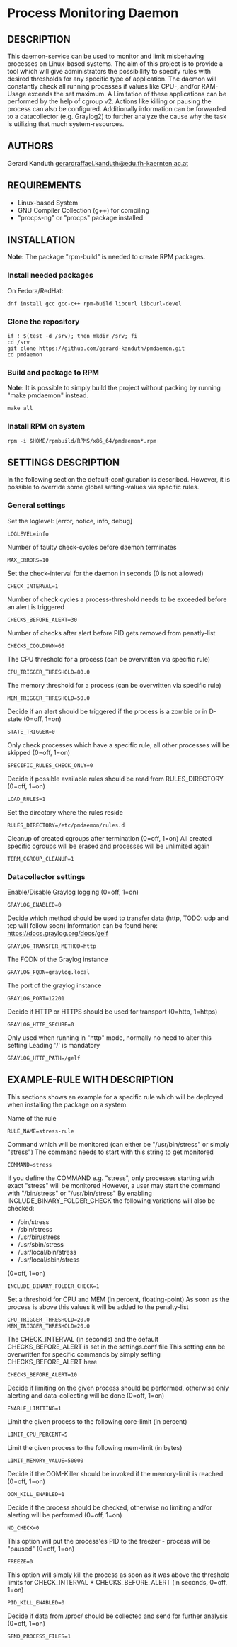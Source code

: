 # Process Monitoring Daemon

## DESCRIPTION
This daemon-service can be used to monitor and limit misbehaving processes
on Linux-based systems. The aim of this project is to provide a tool which will
give administrators the possibillity to specify rules with desired thresholds
for any specific type of application. The daemon will constantly check all
running processes if values like CPU-, and/or RAM-Usage exceeds the set
maximum. A Limitation of these applications can be performed by the help of
cgroup v2. Actions like killing or pausing the process can also be configured.
Additionally information can be forwarded to a datacollector (e.g. Graylog2)
to further analyze the cause why the task is utilizing that much
system-resources.

## AUTHORS
Gerard Kanduth <gerardraffael.kanduth@edu.fh-kaernten.ac.at>

## REQUIREMENTS
+ Linux-based System
+ GNU Compiler Collection (g++) for compiling
+ "procps-ng" or "procps" package installed

## INSTALLATION

**Note:** The package "rpm-build" is needed to create RPM packages.

### Install needed packages

On Fedora/RedHat:
```
dnf install gcc gcc-c++ rpm-build libcurl libcurl-devel
```

### Clone the repository
```
if ! $(test -d /srv); then mkdir /srv; fi
cd /srv
git clone https://github.com/gerard-kanduth/pmdaemon.git
cd pmdaemon
```

### Build and package to RPM
**Note:** It is possible to simply build the project without packing by running "make pmdaemon" instead.
```
make all
```

### Install RPM on system
```
rpm -i $HOME/rpmbuild/RPMS/x86_64/pmdaemon*.rpm
```

## SETTINGS DESCRIPTION

In the following section the default-configuration is described.
However, it is possible to override some global setting-values via
specific rules.

### General settings

Set the loglevel: [error, notice, info, debug]
```
LOGLEVEL=info
```

Number of faulty check-cycles before daemon terminates
```
MAX_ERRORS=10
```

Set the check-interval for the daemon in seconds (0 is not allowed)
```
CHECK_INTERVAL=1
```

Number of check cycles a process-threshold needs to be exceeded before an alert is triggered
```
CHECKS_BEFORE_ALERT=30
```

Number of checks after alert before PID gets removed from penatly-list
```
CHECKS_COOLDOWN=60
```

The CPU threshold for a process (can be overvritten via specific rule)
```
CPU_TRIGGER_THRESHOLD=80.0
```

The memory threshold for a process (can be overvritten via specific rule)
```
MEM_TRIGGER_THRESHOLD=50.0
```

Decide if an alert should be triggered if the process is a zombie or in D-state (0=off, 1=on)
```
STATE_TRIGGER=0
```

Only check processes which have a specific rule, all other processes will be skipped (0=off, 1=on)
```
SPECIFIC_RULES_CHECK_ONLY=0
```

Decide if possible available rules should be read from RULES_DIRECTORY (0=off, 1=on)
```
LOAD_RULES=1
```

Set the directory where the rules reside
```
RULES_DIRECTORY=/etc/pmdaemon/rules.d
```

Cleanup of created cgroups after termination (0=off, 1=on)
All created specific cgroups will be erased and processes will be unlimited again
```
TERM_CGROUP_CLEANUP=1
```

### Datacollector settings

Enable/Disable Graylog logging (0=off, 1=on)
```
GRAYLOG_ENABLED=0
```

Decide which method should be used to transfer data (http, TODO: udp and tcp will follow soon)
Information can be found here: https://docs.graylog.org/docs/gelf
```
GRAYLOG_TRANSFER_METHOD=http
```

The FQDN of the Graylog instance
```
GRAYLOG_FQDN=graylog.local
```

The port of the graylog instance
```
GRAYLOG_PORT=12201
```

Decide if HTTP or HTTPS should be used for transport (0=http, 1=https)
```
GRAYLOG_HTTP_SECURE=0
```

Only used when running in "http" mode, normally no need to alter this setting
Leading '/' is mandatory
```
GRAYLOG_HTTP_PATH=/gelf
```


## EXAMPLE-RULE WITH DESCRIPTION

This sections shows an example for a specific rule which will be deployed
when installing the package on a system.

Name of the rule
```
RULE_NAME=stress-rule
```

Command which will be monitored (can either be "/usr/bin/stress" or simply "stress")
The command needs to start with this string to get monitored
```
COMMAND=stress
```

If you define the COMMAND e.g. "stress", only processes starting with exact "stress" will be monitored
However, a user may start the command with "/bin/stress" or "/usr/bin/stress"
By enabling INCLUDE_BINARY_FOLDER_CHECK the following variations will also be checked:

- /bin/stress
- /sbin/stress
- /usr/bin/stress
- /usr/sbin/stress
- /usr/local/bin/stress
- /usr/local/sbin/stress

(0=off, 1=on)
```
INCLUDE_BINARY_FOLDER_CHECK=1
```

Set a threshold for CPU and MEM (in percent, floating-point)
As soon as the process is above this values it will be added to the penalty-list
```
CPU_TRIGGER_THRESHOLD=20.0
MEM_TRIGGER_THRESHOLD=20.0
```

The CHECK_INTERVAL (in seconds) and the default CHECKS_BEFORE_ALERT is set in the settings.conf file
This setting can be overwritten for specific commands by simply setting CHECKS_BEFORE_ALERT here
```
CHECKS_BEFORE_ALERT=10
```

Decide if limiting on the given process should be performed, otherwise only alerting and data-collecting will be done (0=off, 1=on)
```
ENABLE_LIMITING=1
```

Limit the given process to the following core-limit (in percent)
```
LIMIT_CPU_PERCENT=5
```

Limit the given process to the following mem-limit (in bytes)
```
LIMIT_MEMORY_VALUE=50000
```

Decide if the OOM-Killer should be invoked if the memory-limit is reached (0=off, 1=on)
```
OOM_KILL_ENABLED=1
```

Decide if the process should be checked, otherwise no limiting and/or alerting will be performed (0=off, 1=on)
```
NO_CHECK=0
```

This option will put the process'es PID to the freezer - process will be "paused" (0=off, 1=on)
```
FREEZE=0
```

This option will simply kill the process as soon as it was above the threshold limits for CHECK_INTERVAL * CHECKS_BEFORE_ALERT (in seconds, 0=off, 1=on)
```
PID_KILL_ENABLED=0
```

Decide if data from /proc/<PID> should be collected and send for further analysis (0=off, 1=on)
```
SEND_PROCESS_FILES=1
```
